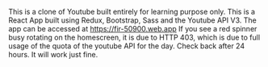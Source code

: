 This is a clone of Youtube built entirely for learning purpose only. This is a React App built using Redux, Bootstrap, Sass and the Youtube API V3.
The app can be accessed at https://fir-50900.web.app
If you see a red spinner busy rotating on the homescreen, it is due to HTTP 403, which is due to full usage of the quota of the youtube API for the day. Check back after 24 hours. It will work just fine.